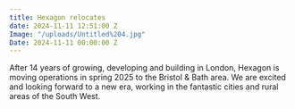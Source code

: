```yaml
---
title: Hexagon relocates
date: 2024-11-11 12:51:00 Z
Image: "/uploads/Untitled%204.jpg"
Date: 2024-11-11 00:00:00 Z
---
```


After 14 years of growing, developing and building in London, Hexagon is moving operations in spring 2025 to the Bristol & Bath area. We are excited and looking forward to a new era, working in the fantastic cities and rural areas of the South West.